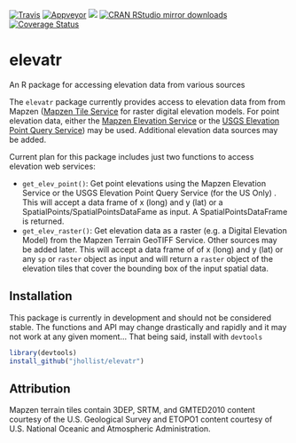 
[![Travis](https://travis-ci.org/jhollist/elevatr.svg?branch=master)](https://travis-ci.org/jhollist/elevatr)
[![Appveyor](https://ci.appveyor.com/api/projects/status/github/jhollist/elevatr?svg=true)](https://ci.appveyor.com/project/jhollist/elevatr)
[![](http://www.r-pkg.org/badges/version/elevatr)](http://www.r-pkg.org/pkg/elevatr)
[![CRAN RStudio mirror downloads](http://cranlogs.r-pkg.org/badges/elevatr)](http://www.r-pkg.org/pkg/elevatr)
[![Coverage Status](https://coveralls.io/repos/github/jhollist/elevatr/badge.svg?branch=master)](https://coveralls.io/github/jhollist/elevatr?branch=master)

# elevatr
An R package for accessing elevation data from various sources

The `elevatr` package currently provides access to elevation data from from Mapzen ([Mapzen Tile Service](https://mapzen.com/documentation/terrain-tiles/) for raster digital elevation models.  For point elevation data, either the [Mapzen Elevation Service](https://mapzen.com/documentation/elevation/elevation-service/) or the [USGS Elevation Point Query Service](http://ned.usgs.gov/epqs/)) may be used. Additional elevation data sources may be added.

Current plan for this package includes just two functions to access elevation web services:

- `get_elev_point()`:  Get point elevations using the Mapzen Elevation Service or the USGS Elevation Point Query Service (for the US Only) .  This will accept a data frame of x (long) and y (lat) or a SpatialPoints/SpatialPointsDataFame as input.  A SpatialPointsDataFrame is returned.
- `get_elev_raster()`: Get elevation data as a raster (e.g. a Digital Elevation Model) from the Mapzen Terrain GeoTIFF Service.  Other sources may be added later.  This will accept a data frame of of x (long) and y (lat) or any `sp` or `raster` object as input and will return a `raster` object of the elevation tiles that cover the bounding box of the input spatial data. 

## Installation

This package is currently in development and should not be considered stable.  The functions and API may change drastically and rapidly and it may not work at any given moment...  That being said, install with `devtools`


```r
library(devtools)
install_github("jhollist/elevatr")
```

## Attribution
Mapzen terrain tiles contain 3DEP, SRTM, and GMTED2010 content courtesy of the U.S. Geological Survey and ETOPO1 content courtesy of U.S. National Oceanic and Atmospheric Administration.
